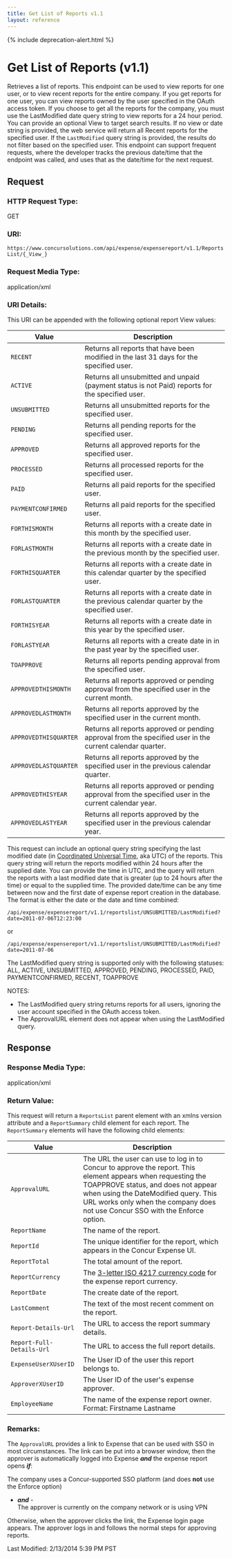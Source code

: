 ```yaml
---
title: Get List of Reports v1.1
layout: reference
---
```


{% include deprecation-alert.html %}

# Get List of Reports (v1.1)
Retrieves a list of reports. This endpoint can be used to view reports for one user, or to view recent reports for the entire company. If you get reports for one user, you can view reports owned by the user specified in the OAuth access token. If you choose to get all the reports for the company, you must use the LastModified date query string to view reports for a 24 hour period. You can provide an optional View to target search results. If no view or date string is provided, the web service will return all Recent reports for the specified user. If the `LastModified` query string is provided, the results do not filter based on the specified user. This endpoint can support frequent requests, where the developer tracks the previous date/time that the endpoint was called, and uses that as the date/time for the next request.

## Request

### HTTP Request Type:
GET  

### URI:
`https://www.concursolutions.com/api/expense/expensereport/v1.1/ReportsList/{_View_}`

### Request Media Type:
application/xml


### URI Details:
This URI can be appended with the following optional report View values:

| Value | Description |
| ------ | ------------ |
| `RECENT` | Returns all reports that have been modified in the last 31 days for the specified user. |
| `ACTIVE` | Returns all unsubmitted and unpaid (payment status is not Paid) reports for the specified user. |
| `UNSUBMITTED` | Returns all unsubmitted reports for the specified user. |
| `PENDING` | Returns all pending reports for the specified user. |
| `APPROVED` | Returns all approved reports for the specified user. |
| `PROCESSED` | Returns all processed reports for the specified user. |
| `PAID` | Returns all paid reports for the specified user. |
| `PAYMENTCONFIRMED` | Returns all paid reports for the specified user. |
| `FORTHISMONTH` | Returns all reports with a create date in this month by the specified user. |
| `FORLASTMONTH` | Returns all reports with a create date in the previous month by the specified user. |
| `FORTHISQUARTER` | Returns all reports with a create date in this calendar quarter by the specified user. |
| `FORLASTQUARTER` | Returns all reports with a create date in the previous calendar quarter by the specified user. |
| `FORTHISYEAR` | Returns all reports with a create date in this year by the specified user. |
| `FORLASTYEAR` | Returns all reports with a create date in in the past year by the specified user. |
| `TOAPPROVE` | Returns all reports pending approval from the specified user. |
| `APPROVEDTHISMONTH` | Returns all reports approved or pending approval from the specified user in the current month. |
| `APPROVEDLASTMONTH` | Returns all reports approved by the specified user in the current month. |
| `APPROVEDTHISQUARTER` | Returns all reports approved or pending approval from the specified user in the current calendar quarter. |
| `APPROVEDLASTQUARTER` | Returns all reports approved by the specified user in the previous calendar quarter. |
| `APPROVEDTHISYEAR` | Returns all reports approved or pending approval from the specified user in the current calendar year. |
| `APPROVEDLASTYEAR` | Returns all reports approved by the specified user in the previous calendar year. |

This request can include an optional query string specifying the last modified date (in [Coordinated Universal Time](https://en.wikipedia.org/wiki/Coordinated_Universal_Time), aka UTC) of the reports. This query string will return the reports modified within 24 hours after the supplied date. You can provide the time in UTC, and the query will return the reports with a last modified date that is greater (up to 24 hours after the time) or equal to the supplied time. The provided date/time can be any time between now and the first date of expense report creation in the database. The format is either the date or the date and time combined:

`/api/expense/expensereport/v1.1/reportslist/UNSUBMITTED/LastModified?date=2011-07-06T12:23:00`

or

`/api/expense/expensereport/v1.1/reportslist/UNSUBMITTED/LastModified?date=2011-07-06`

The LastModified query string is supported only with the following statuses: ALL, ACTIVE, UNSUBMITTED, APPROVED, PENDING, PROCESSED, PAID, PAYMENTCONFIRMED, RECENT, TOAPPROVE

NOTES:

*   The LastModified query string returns reports for all users, ignoring the user account specified in the OAuth access token.
*   The ApprovalURL element does not appear when using the LastModified query.

## Response

### Response Media Type:
application/xml  

### Return Value:
This request will return a `ReportsList` parent element with an xmlns version attribute and a `ReportSummary` child element for each report. The `ReportSummary` elements will have the following child elements:

| Value | Description |
| ------ | ------------ |
| `ApprovalURL` | The URL the user can use to log in to Concur to approve the report. This element appears when requesting the TOAPPROVE status, and does not appear when using the DateModified query. This URL works only when the company does not use Concur SSO with the Enforce option.
| `ReportName` | The name of the report.
| `ReportId` | The unique identifier for the report, which appears in the Concur Expense UI.
| `ReportTotal` | The total amount of the report.
| `ReportCurrency`| The [3-letter ISO 4217 currency code](https://en.wikipedia.org/wiki/ISO_4217) for the expense report currency.
| `ReportDate` | The create date of the report.
| `LastComment` | The text of the most recent comment on the report.
| `Report-Details-Url` | The URL to access the report summary details.
| `Report-Full-Details-Url` | The URL to access the full report details.
| `ExpenseUserXUserID` | The User ID of the user this report belongs to.
| `ApproverXUserID`  | The User ID of the user's expense approver.
| `EmployeeName` | The name of the expense report owner. Format: Firstname Lastname

### Remarks:
 The `ApprovalURL` provides a link to Expense that can be used with SSO in most circumstances. The link can be put into a browser window, then the approver is automatically logged into Expense **_and_** the expense report opens **_if_**:

The company uses a Concur-supported SSO platform (and does **not** use the Enforce option)  
 - **_and_** -  
The approver is currently on the company network or is using VPN

Otherwise, when the approver clicks the link, the Expense login page appears. The approver logs in and follows the normal steps for approving reports.



Last Modified: 2/13/2014 5:39 PM PST
